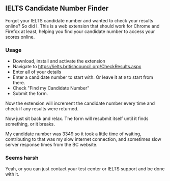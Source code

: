 ## IELTS Candidate Number Finder

Forgot your IELTS candidate number and wanted to check your results online? So did I. This is a web extension that should work for Chrome and Firefox at least, helping you find your candidate number to access your scores online.

### Usage

- Download, install and activate the extension
- Navigate to https://ielts.britishcouncil.org/CheckResults.aspx
- Enter all of your details
- Enter a candidate number to start with. Or leave it at `0` to start from there.
- Check "Find my Candidate Number"
- Submit the form.

Now the extension will increment the candidate number every time and check if any results were returned.

Now just sit back and relax. The form will resubmit itself until it finds something, or it breaks.

My candidate number was 3349 so it took a little time of waiting, contributing to that was my slow internet connection, and sometimes slow server response times from the BC website.

### Seems harsh

Yeah, or you can just contact your test center or IELTS support and be done with it.